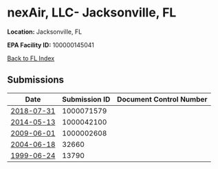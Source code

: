 # nexAir, LLC- Jacksonville, FL

**Location:** Jacksonville, FL

**EPA Facility ID:** 100000145041

[Back to FL Index](../../index.md)

## Submissions

| Date | Submission ID | Document Control Number |
|------|--------------|-------------------------|
| [2018-07-31](submissions/1000071579.md) | 1000071579 |  |
| [2014-05-13](submissions/1000042100.md) | 1000042100 |  |
| [2009-06-01](submissions/1000002608.md) | 1000002608 |  |
| [2004-06-18](submissions/32660.md) | 32660 |  |
| [1999-06-24](submissions/13790.md) | 13790 |  |
